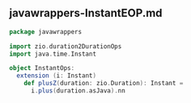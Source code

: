 ## javawrappers-InstantEOP.md

```scala
package javawrappers

import zio.duration2DurationOps
import java.time.Instant

object InstantOps:
  extension (i: Instant)
    def plusZ(duration: zio.Duration): Instant =
      i.plus(duration.asJava).nn

```
